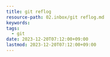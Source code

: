 ```yaml
---
title: git reflog
resource-path: 02.inbox/git reflog.md
keywords:
tags:
  - git
date: 2023-12-20T07:12:00+09:00
lastmod: 2023-12-20T07:12:00+09:00
---
```

